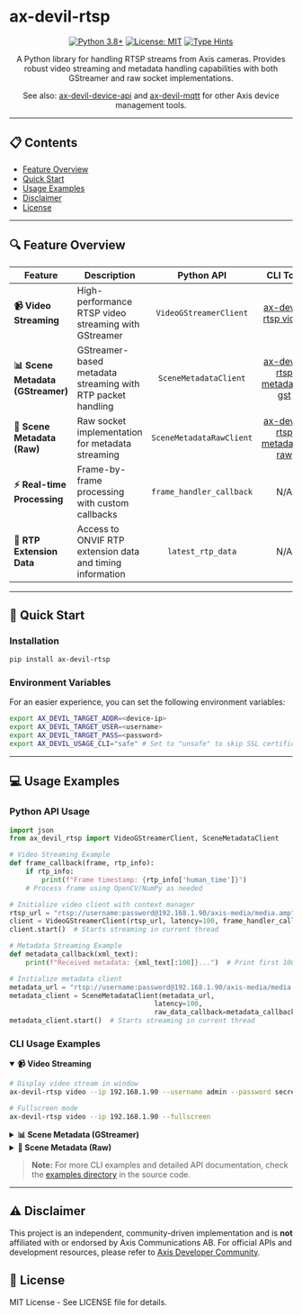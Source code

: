 # ax-devil-rtsp

<div align="center">

[![Python 3.8+](https://img.shields.io/badge/python-3.10+-blue.svg)](https://www.python.org/downloads/)
[![License: MIT](https://img.shields.io/badge/License-MIT-yellow.svg)](https://opensource.org/licenses/MIT)
[![Type Hints](https://img.shields.io/badge/Type%20Hints-Strict-brightgreen.svg)](https://www.python.org/dev/peps/pep-0484/)

A Python library for handling RTSP streams from Axis cameras. Provides robust video streaming and metadata handling capabilities with both GStreamer and raw socket implementations.

See also: [ax-devil-device-api](https://github.com/rasmusrynell/ax-devil-device-api) and [ax-devil-mqtt](https://github.com/rasmusrynell/ax-devil-mqtt) for other Axis device management tools.

</div>

---

## 📋 Contents

- [Feature Overview](#-feature-overview)
- [Quick Start](#-quick-start)
- [Usage Examples](#-usage-examples)
- [Disclaimer](#-disclaimer)
- [License](#-license)

---

## 🔍 Feature Overview

<table>
  <thead>
    <tr>
      <th>Feature</th>
      <th>Description</th>
      <th align="center">Python API</th>
      <th align="center">CLI Tool</th>
    </tr>
  </thead>
  <tbody>
    <tr>
      <td><b>📹 Video Streaming</b></td>
      <td>High-performance RTSP video streaming with GStreamer</td>
      <td align="center"><code>VideoGStreamerClient</code></td>
      <td align="center"><a href="#video-cli">ax-devil-rtsp video</a></td>
    </tr>
    <tr>
      <td><b>📊 Scene Metadata (GStreamer)</b></td>
      <td>GStreamer-based metadata streaming with RTP packet handling</td>
      <td align="center"><code>SceneMetadataClient</code></td>
      <td align="center"><a href="#metadata-gst-cli">ax-devil-rtsp metadata-gst</a></td>
    </tr>
    <tr>
      <td><b>🔄 Scene Metadata (Raw)</b></td>
      <td>Raw socket implementation for metadata streaming</td>
      <td align="center"><code>SceneMetadataRawClient</code></td>
      <td align="center"><a href="#metadata-raw-cli">ax-devil-rtsp metadata-raw</a></td>
    </tr>
    <tr>
      <td><b>⚡ Real-time Processing</b></td>
      <td>Frame-by-frame processing with custom callbacks</td>
      <td align="center"><code>frame_handler_callback</code></td>
      <td align="center">N/A</td>
    </tr>
    <tr>
      <td><b>🎯 RTP Extension Data</b></td>
      <td>Access to ONVIF RTP extension data and timing information</td>
      <td align="center"><code>latest_rtp_data</code></td>
      <td align="center">N/A</td>
    </tr>
  </tbody>
</table>

---

## 🚀 Quick Start

### Installation

```bash
pip install ax-devil-rtsp
```

### Environment Variables
For an easier experience, you can set the following environment variables:
```bash
export AX_DEVIL_TARGET_ADDR=<device-ip>
export AX_DEVIL_TARGET_USER=<username>
export AX_DEVIL_TARGET_PASS=<password>
export AX_DEVIL_USAGE_CLI="safe" # Set to "unsafe" to skip SSL certificate verification for CLI calls
```

---

## 💻 Usage Examples

### Python API Usage

```python
import json
from ax_devil_rtsp import VideoGStreamerClient, SceneMetadataClient

# Video Streaming Example
def frame_callback(frame, rtp_info):
    if rtp_info:
        print(f"Frame timestamp: {rtp_info['human_time']}")
    # Process frame using OpenCV/NumPy as needed

# Initialize video client with context manager
rtsp_url = "rtsp://username:password@192.168.1.90/axis-media/media.amp"
client = VideoGStreamerClient(rtsp_url, latency=100, frame_handler_callback=frame_callback)
client.start()  # Starts streaming in current thread

# Metadata Streaming Example
def metadata_callback(xml_text):
    print(f"Received metadata: {xml_text[:100]}...")  # Print first 100 chars

# Initialize metadata client
metadata_url = "rtsp://username:password@192.168.1.90/axis-media/media.amp?analytics=1"
metadata_client = SceneMetadataClient(metadata_url, 
                                    latency=100,
                                    raw_data_callback=metadata_callback)
metadata_client.start()  # Starts streaming in current thread
```

### CLI Usage Examples

<details open>
<summary><a name="video-cli"></a><b>📹 Video Streaming</b></summary>
<p>

```bash
# Display video stream in window
ax-devil-rtsp video --ip 192.168.1.90 --username admin --password secret

# Fullscreen mode
ax-devil-rtsp video --ip 192.168.1.90 --fullscreen
```
</p>
</details>

<details>
<summary><a name="metadata-gst-cli"></a><b>📊 Scene Metadata (GStreamer)</b></summary>
<p>

```bash
# Stream metadata using GStreamer implementation
ax-devil-rtsp metadata-gst --ip 192.168.1.90 --username admin --password secret

# Stream metadata with debug logging
ax-devil-rtsp metadata-gst --ip 192.168.1.90 --debug
```
</p>
</details>

<details>
<summary><a name="metadata-raw-cli"></a><b>🔄 Scene Metadata (Raw)</b></summary>
<p>

```bash
# Stream metadata using raw socket implementation
ax-devil-rtsp metadata-raw --ip 192.168.1.90 --username admin --password secret

# Stream metadata with custom buffer latency
ax-devil-rtsp metadata-raw --ip 192.168.1.90 --latency 200
```
</p>
</details>

> **Note:** For more CLI examples and detailed API documentation, check the [examples directory](src/ax_devil_rtsp/examples) in the source code.

---

## ⚠️ Disclaimer

This project is an independent, community-driven implementation and is **not** affiliated with or endorsed by Axis Communications AB. For official APIs and development resources, please refer to [Axis Developer Community](https://www.axis.com/en-us/developer).

## 📄 License

MIT License - See LICENSE file for details.
